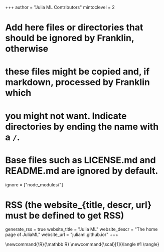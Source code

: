 <!--
Add here global page variables to use throughout your website.
-->
+++
author = "Julia ML Contributors"
mintoclevel = 2

# Add here files or directories that should be ignored by Franklin, otherwise
# these files might be copied and, if markdown, processed by Franklin which
# you might not want. Indicate directories by ending the name with a `/`.
# Base files such as LICENSE.md and README.md are ignored by default.
ignore = ["node_modules/"]

# RSS (the website_{title, descr, url} must be defined to get RSS)
generate_rss = true
website_title = "Julia ML"
website_descr = "The home page of JuliaML"
website_url   = "juliaml.github.io/"
+++

<!--
Add here global latex commands to use throughout your pages.
-->
\newcommand{\R}{\mathbb R}
\newcommand{\scal}[1]{\langle #1 \rangle}
